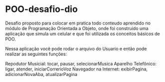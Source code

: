 # POO-desafio-dio

Desafio proposto para colocar em pratica todo conteudo aprendido no módulo de Programação Orientada a Objeto, onde foi construido uma aplicação que simula um celular e que foi utilizada os conceitos básicos de POO. 

Nessa aplicação você pode rodar o arquivo do Usuario e então pode realizar as seguintes funções:

Repodutor Musicial: tocar, pausar, selecionarMusica
Aparelho Telefônico: ligar, atender, iniciarCorrerioVoz
Navegador na Internet: exibirPagina, adicionarNovaAba, atualizarPagina
